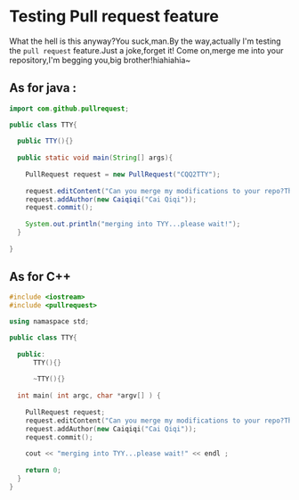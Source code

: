 # Testing Pull request feature

What the hell is this anyway?You suck,man.By the way,actually I'm testing the `pull request` feature.Just a joke,forget it! Come on,merge me into your repository,I'm begging you,big brother!hiahiahia~

## As for java :
```java
import com.github.pullrequest;

public class TTY{
  
  public TTY(){}
  
  public static void main(String[] args){
    
    PullRequest request = new PullRequest("CQQ2TTY");
  
    request.editContent("Can you merge my modifications to your repo?Thx");
    request.addAuthor(new Caiqiqi("Cai Qiqi"));
    request.commit();
  
    System.out.println("merging into TYY...please wait!");
  }
  
}
```

## As for C++

```C++
#include <iostream>
#include <pullrequest>

using namaspace std;

public class TTY{
  
  public:
      TTY(){}
      
      ~TTY(){}
  
  int main( int argc, char *argv[] ) {
  
    PullRequest request;
    request.editContent("Can you merge my modifications to your repo?Thx");
    request.addAuthor(new Caiqiqi("Cai Qiqi"));
    request.commit();
    
    cout << "merging into TYY...please wait!" << endl ;
    
    return 0;
  }
}
```
